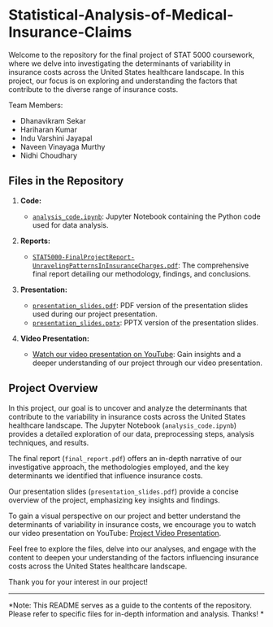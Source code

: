 # Statistical-Analysis-of-Medical-Insurance-Claims
Welcome to the repository for the final project of STAT 5000 coursework, where we delve into investigating the determinants of variability in insurance costs across the United States healthcare landscape. In this project, our focus is on exploring and understanding the factors that contribute to the diverse range of insurance costs.

Team Members:
* Dhanavikram Sekar
* Hariharan Kumar
* Indu Varshini Jayapal
* Naveen Vinayaga Murthy
* Nidhi Choudhary

## Files in the Repository

1. **Code:**
   - [`analysis_code.ipynb`](https://github.com/NaveenV110/Statistical-Analysis-of-Medical-Insurance-Claims/blob/main/analysis_code.ipynb): Jupyter Notebook containing the Python code used for data analysis.
2. **Reports:**
   - [`STAT5000-FinalProjectReport-UnravelingPatternsInInsuranceCharges.pdf`](https://github.com/NaveenV110/Statistical-Analysis-of-Medical-Insurance-Claims/blob/main/STAT5000-FinalProjectReport-UnravelingPatternsInInsuranceCharges.pdf): The comprehensive final report detailing our methodology, findings, and conclusions.

3. **Presentation:**
   - [`presentation_slides.pdf`](https://github.com/NaveenV110/Statistical-Analysis-of-Medical-Insurance-Claims/blob/main/presentation_slides.pdf): PDF version of the presentation slides used during our project presentation.
   - [`presentation_slides.pptx`](https://github.com/NaveenV110/Statistical-Analysis-of-Medical-Insurance-Claims/blob/main/presentation_slide_deck.pptx): PPTX version of the presentation slides.

4. **Video Presentation:**
   - [Watch our video presentation on YouTube](https://www.youtube.com/watch?v=f8VYyrw_g9g): Gain insights and a deeper understanding of our project through our video presentation.
  
## Project Overview

In this project, our goal is to uncover and analyze the determinants that contribute to the variability in insurance costs across the United States healthcare landscape. The Jupyter Notebook (`analysis_code.ipynb`) provides a detailed exploration of our data, preprocessing steps, analysis techniques, and results.

The final report (`final_report.pdf`) offers an in-depth narrative of our investigative approach, the methodologies employed, and the key determinants we identified that influence insurance costs. 

Our presentation slides (`presentation_slides.pdf`) provide a concise overview of the project, emphasizing key insights and findings.

To gain a visual perspective on our project and better understand the determinants of variability in insurance costs, we encourage you to watch our video presentation on YouTube: [Project Video Presentation](https://www.youtube.com/watch?v=f8VYyrw_g9g).

Feel free to explore the files, delve into our analyses, and engage with the content to deepen your understanding of the factors influencing insurance costs across the United States healthcare landscape.

Thank you for your interest in our project!

---

*Note: This README serves as a guide to the contents of the repository. Please refer to specific files for in-depth information and analysis. Thanks! *
